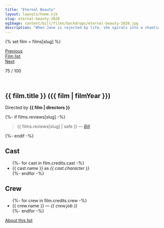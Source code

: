 ```yaml
---
title: "Eternal Beauty"
layout: layouts/home.njk
slug: eternal-beauty-2020
ogImage: content/bill/films/backdrops/eternal-beauty-2020.jpg
description: "When Jane is rejected by life, she spirals into a chaotic, schizophrenic world where love and normality collide with humorous consequences."
---
```


{% set film = films[slug] %}

<nav class="films">
  <div class="prev">
    <a href="../portrait-of-a-lady-on-fire-2019"><i class="fa-solid fa-chevron-left fa-xs"></i> Previous</a>
  </div>
  <div>
    <a href="../">Film list</a>
  </div>
  <div class="next">
    <a href="../first-cow-2020">Next <i class="fa-solid fa-chevron-right fa-xs"></i></a>
  </div>
</nav>

<p>75 / 100</p>

<article class="film slug-eternal-beauty-2020">
  <div class="backdrop-and-poster">
    <img class="poster" src="../films/posters/{{ slug }}.jpg" alt="">
    <img class="backdrop" src="../films/backdrops/{{ slug }}.jpg" alt="">
  </div>

  <h1>{{ film.title }} ({{ film | filmYear }})</h1>

  

  <p class="director">
    Directed by <strong>{{ film | directors }}</strong>
  </p>

  {%- if films.reviews[slug] -%}
    <blockquote> 
      {{ films.reviews[slug] | safe }} <em>—&nbsp;<a href="/bill">Bill</a></em>
    </blockquote> 
  {%- endif -%}

  <h2>
    Cast
  </h2>
  <ul>
    {%- for cast in film.credits.cast -%}
      <li>
        {{ cast.name }} as <em>{{ cast.character }}</em>
      </li>
    {%- endfor -%}
  </ul>

  <h2>
    Crew
  </h2>
  <ul>
    {%- for crew in film.credits.crew -%}
      <li>
        {{ crew.name }} &mdash; <em>{{ crew.job }}</em>
      </li>
    {%- endfor -%}
  </ul>
</article>
<footer>
  <a href="../about">About this list</a>
</footer>
